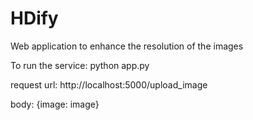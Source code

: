 # HDify
Web application to enhance the resolution of the images


To run the service: python app.py

request url: http://localhost:5000/upload_image

body: {image: image}
